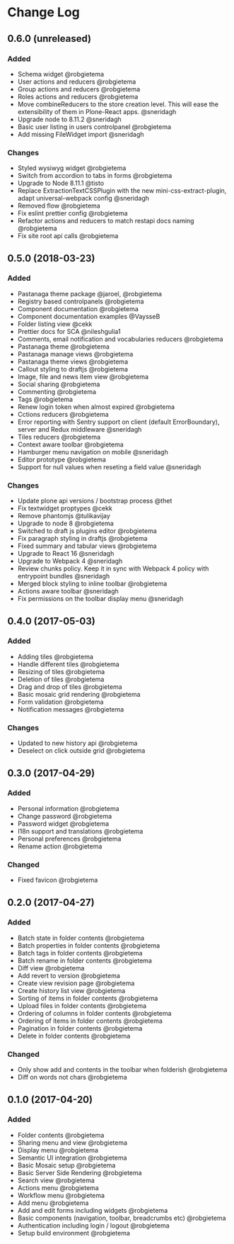 # Change Log

## 0.6.0 (unreleased)

### Added

* Schema widget @robgietema
* User actions and reducers @robgietema
* Group actions and reducers @robgietema
* Roles actions and reducers @robgietema
* Move combineReducers to the store creation level. This will ease the extensibility of them in Plone-React apps. @sneridagh
* Upgrade node to 8.11.2 @sneridagh
* Basic user listing in users controlpanel @robgietema
* Add missing FileWidget import @sneridagh

### Changes

* Styled wysiwyg widget @robgietema
* Switch from accordion to tabs in forms @robgietema
* Upgrade to Node 8.11.1 @tisto
* Replace ExtractionTextCSSPlugin with the new mini-css-extract-plugin, adapt universal-webpack config @sneridagh
* Removed flow @robgietema
* Fix eslint prettier config @robgietema
* Refactor actions and reducers to match restapi docs naming @robgietema
* Fix site root api calls @robgietema

## 0.5.0 (2018-03-23)

### Added

* Pastanaga theme package @jaroel, @robgietema
* Registry based controlpanels @robgietema
* Component documentation @robgietema
* Component documentation examples @VaysseB
* Folder listing view @cekk
* Prettier docs for SCA @nileshgulia1
* Comments, email notification and vocabularies reducers @robgietema
* Pastanaga theme @robgietema
* Pastanaga manage views @robgietema
* Pastanaga theme views @robgietema
* Callout styling to draftjs @robgietema
* Image, file and news item view @robgietema
* Social sharing @robgietema
* Commenting @robgietema
* Tags @robgietema
* Renew login token when almost expired @robgietema
* Cctions reducers @robgietema
* Error reporting with Sentry support on client (default ErrorBoundary), server and Redux middleware @sneridagh
* Tiles reducers @robgietema
* Context aware toolbar @robgietema
* Hamburger menu navigation on mobile @sneridagh
* Editor prototype @robgietema
* Support for null values when reseting a field value @sneridagh

### Changes

* Update plone api versions / bootstrap process @thet
* Fix textwidget proptypes @cekk
* Remove phantomjs @tulikavijay
* Upgrade to node 8 @robgietema
* Switched to draft js plugins editor @robgietema
* Fix paragraph styling in draftjs @robgietema
* Fixed summary and tabular views @robgietema
* Upgrade to React 16 @sneridagh
* Upgrade to Webpack 4 @sneridagh
* Review chunks policy. Keep it in sync with Webpack 4 policy with entrypoint bundles @sneridagh
* Merged block styling to inline toolbar @robgietema
* Actions aware toolbar @sneridagh
* Fix permissions on the toolbar display menu @sneridagh

## 0.4.0 (2017-05-03)

### Added

* Adding tiles @robgietema
* Handle different tiles @robgietema
* Resizing of tiles @robgietema
* Deletion of tiles @robgietema
* Drag and drop of tiles @robgietema
* Basic mosaic grid rendering @robgietema
* Form validation @robgietema
* Notification messages @robgietema

### Changes

* Updated to new history api @robgietema
* Deselect on click outside grid @robgietema

## 0.3.0 (2017-04-29)

### Added

* Personal information @robgietema
* Change password @robgietema
* Password widget @robgietema
* I18n support and translations @robgietema
* Personal preferences @robgietema
* Rename action @robgietema

### Changed

* Fixed favicon @robgietema

## 0.2.0 (2017-04-27)

### Added

* Batch state in folder contents @robgietema
* Batch properties in folder contents @robgietema
* Batch tags in folder contents @robgietema
* Batch rename in folder contents @robgietema
* Diff view @robgietema
* Add revert to version @robgietema
* Create view revision page @robgietema
* Create history list view @robgietema
* Sorting of items in folder contents @robgietema
* Upload files in folder contents @robgietema
* Ordering of columns in folder contents @robgietema
* Ordering of items in folder contents @robgietema
* Pagination in folder contents @robgietema
* Delete in folder contents @robgietema

### Changed

* Only show add and contents in the toolbar when folderish @robgietema
* Diff on words not chars @robgietema

## 0.1.0 (2017-04-20)

### Added

* Folder contents @robgietema
* Sharing menu and view @robgietema
* Display menu @robgietema
* Semantic UI integration @robgietema
* Basic Mosaic setup @robgietema
* Basic Server Side Rendering @robgietema
* Search view @robgietema
* Actions menu @robgietema
* Workflow menu @robgietema
* Add menu @robgietema
* Add and edit forms including widgets @robgietema
* Basic components (navigation, toolbar, breadcrumbs etc) @robgietema
* Authentication including login / logout @robgietema
* Setup build environment @robgietema
